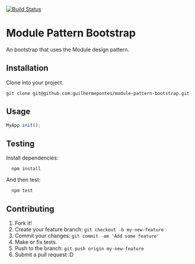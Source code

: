 [![Build Status](https://travis-ci.org/guilhermepontes/module-pattern-bootstrap.svg?branch=master)](https://travis-ci.org/guilhermepontes/module-pattern-bootstrap)

# Module Pattern Bootstrap
An bootstrap that uses the Module design pattern.

## Installation

Clone into your project.
```shell
git clone git@github.com:guilhermepontes/module-pattern-bootstrap.git
```

## Usage
```javascript
MyApp.init();
```


## Testing
Install dependencies:
```
  npm install
```

And then test:
```
  npm test
```

## Contributing

1. Fork it!
2. Create your feature branch: `git checkout -b my-new-feature`
3. Commit your changes: `git commit -am 'Add some feature'`
4. Make  or fix tests.
5. Push to the branch: `git push origin my-new-feature`
6. Submit a pull request :D


